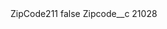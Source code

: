 <?xml version="1.0" encoding="UTF-8"?>
<CustomMetadata xmlns="http://soap.sforce.com/2006/04/metadata" xmlns:xsi="http://www.w3.org/2001/XMLSchema-instance" xmlns:xsd="http://www.w3.org/2001/XMLSchema">
    <label>ZipCode211</label>
    <protected>false</protected>
    <values>
        <field>Zipcode__c</field>
        <value xsi:type="xsd:string">21028</value>
    </values>
</CustomMetadata>
